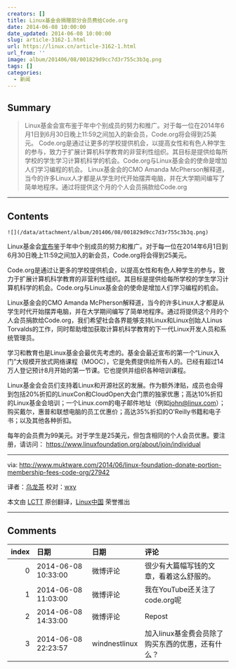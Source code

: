 ```yaml
---
creators: []
title: Linux基金会捐赠部分会员费给Code.org
date: 2014-06-08 10:00:00
date_updated: 2014-06-08 10:00:00
slug: article-3162-1.html
url: https://linux.cn/article-3162-1.html
url_from: ''
image: album/201406/08/001829d9cc7d3r755c3b3q.png
tags: []
categories:
  - 新闻
---
```


## Summary

> Linux基金会宣布鉴于年中个别成员的努力和推广。对于每一位在2014年6月1日到6月30日晚上11:59之间加入的新会员，Code.org将会得到25美元。 Code.org是通过让更多的学校提供机会，以提高女性和有色人种学生的参与，致力于扩展计算机科学教育的非营利性组织。其目标是提供给每所学校的学生学习计算机科学的机会。Code.org与Linux基金会的使命是增加人们学习编程的机会。 Linux基金会的CMO Amanda McPherson解释道，当今的许多Linux人才都是从学生时代开始摆弄电脑，并在大学期间编写了简单地程序。通过将提供这个月的个人会员捐款给Code.org

***

<!-- more -->

## Contents

`![](/data/attachment/album/201406/08/001829d9cc7d3r755c3b3q.png)`

Linux基金会[宣布](http://www.linuxfoundation.org/news-media/announcements/2014/06/linux-foundations-biannual-membership-drive-kicks-portion-dues)鉴于年中个别成员的努力和推广。对于每一位在2014年6月1日到6月30日晚上11:59之间加入的新会员，Code.org将会得到25美元。

Code.org是通过让更多的学校提供机会，以提高女性和有色人种学生的参与，致力于扩展计算机科学教育的非营利性组织。其目标是提供给每所学校的学生学习计算机科学的机会。Code.org与Linux基金会的使命是增加人们学习编程的机会。

Linux基金会的CMO Amanda McPherson解释道，当今的许多Linux人才都是从学生时代开始摆弄电脑，并在大学期间编写了简单地程序。通过将提供这个月的个人会员捐款给Code.org，我们希望社会各界能够支持Linux和Linux创始人Linus Torvalds的工作，同时帮助增加获取计算机科学教育的下一代Linux开发人员和系统管理员。

学习和教育也是Linux基金会最优先考虑的。基金会最近宣布的第一个“Linux入门”大规模开放式网络课程（MOOC），它是免费提供给所有人的。已经有超过14万人登记预计8月开始的第一节课。它也提供并组织各种培训课程。

Linux基金会会员们支持着Linux和开源社区的发展。作为额外津贴，成员也会得到包括20%折扣的LinuxCon和CloudOpen大会门票的独家优惠；高达10%折扣的Linux基金会培训；一个Linux.com的电子邮件地址（例如[john@linux.com](mailto:john@linux.com)）；购买戴尔，惠普和联想电脑的员工优惠价；高达35%折扣的O'Reilly书籍和电子书；以及其他各种折扣。

每年的会员费为99美元。对于学生是25美元，但包含相同的个人会员优惠。要注册，请访问： <https://www.linuxfoundation.org/about/join/individual>

---

via: <http://www.muktware.com/2014/06/linux-foundation-donate-portion-membership-fees-code-org/27942>

译者：[乌龙茶](https://github.com/yechunxiao19) 校对：[wxy](https://github.com/wxy)

本文由 [LCTT](https://github.com/LCTT/TranslateProject) 原创翻译，[Linux中国](https://linux.cn/) 荣誉推出

***

## Comments

|   index | 日期                | 日期          | 评论                                              |
|--------:|:--------------------|:--------------|:--------------------------------------------------|
|       0 | 2014-06-08 10:33:00 | 微博评论      | 很少有大篇幅写钱的文章，看着这么舒服的。          |
|       1 | 2014-06-08 11:03:00 | 微博评论      | 我在YouTube还关注了code.org呢                     |
|       2 | 2014-06-08 14:33:00 | 微博评论      | Repost                                            |
|       3 | 2014-06-08 22:23:57 | windnestlinux | 加入linux基金费会员除了购买东西的优惠，还有什么？ |
